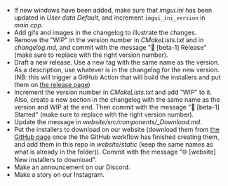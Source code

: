 - If new windows have been added, make sure that *imgui.ini* has been updated in *User data Default*, and increment `imgui_ini_version` in *main.cpp*.
- Add gifs and images in the changelog to illustrate the changes.
- Remove the "WIP" in the version number in *CMakeLists.txt* and in *changelog.md*, and commit with the message "🔖 [beta-1] Release" (make sure to replace with the right version number).
- Draft a new release. Use a new tag with the same name as the version. As a description, use whatever is in the changelog for the new version. (NB: this will trigger a GitHub Action that will build the installers and put them on [the release page](https://github.com/CoolLibs/Lab/releases/latest))
- Increment the version number in *CMakeLists.txt* and add "WIP" to it. Also, create a new section in the changelog with the same name as the version and WIP at the end. Then commit with the message "🎉 [beta-1] Started" (make sure to replace with the right version number).
- Update the message in *website/src/components/_Download.md*.
- Put the installers to download on our website (download them from [the GitHub page](https://github.com/CoolLibs/Lab/releases/latest) once the the GitHub workflow has finished creating them, and add them in this repo in *website/static* (keep the same names as what is already in the folder)). Commit with the message "🌐 [website] New installers to download".
- Make an announcement on our Discord.
- Make a story on our Instagram.
